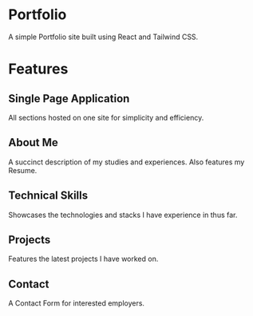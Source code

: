 # Portfolio
A simple Portfolio site built using React and Tailwind CSS. 

# Features
## Single Page Application
All sections hosted on one site for simplicity and efficiency.

## About Me
A succinct description of my studies and experiences. Also features my Resume.

## Technical Skills
Showcases the technologies and stacks I have experience in thus far.

## Projects
Features the latest projects I have worked on.

## Contact
A Contact Form for interested employers.
